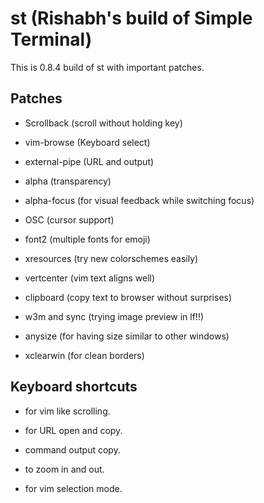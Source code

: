 # st (Rishabh's build of Simple Terminal)

This is 0.8.4 build of st with important patches.

## Patches

- Scrollback (scroll without holding key)

- vim-browse (Keyboard select)

- external-pipe (URL and output)

- alpha (transparency)

- alpha-focus (for visual feedback while switching focus)

- OSC (cursor support)

- font2 (multiple fonts for emoji)

- xresources (try new colorschemes easily)

- vertcenter (vim text aligns well)

- clipboard (copy text to browser without surprises)

- w3m and sync (trying image preview in lf!!)

- anysize (for having size similar to other windows)

- xclearwin (for clean borders)


## Keyboard shortcuts

- <A-k> <A-j> <A-u> <A-d> for vim like scrolling.

- <C-A-u> <C-A-y> for URL open and copy.

- <C-A-o> command output copy.

- <C-A-k> <C-A-j> to zoom in and out.

- <A-s> for vim selection mode.

